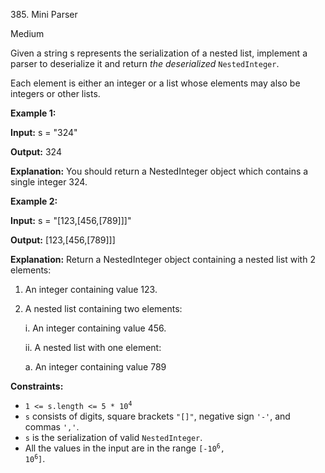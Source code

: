 385\. Mini Parser

Medium

Given a string s represents the serialization of a nested list, implement a parser to deserialize it and return _the deserialized_ `NestedInteger`.

Each element is either an integer or a list whose elements may also be integers or other lists.

**Example 1:**

**Input:** s = "324"

**Output:** 324

**Explanation:** You should return a NestedInteger object which contains a single integer 324.

**Example 2:**

**Input:** s = "[123,[456,[789]]]"

**Output:** [123,[456,[789]]]

**Explanation:** 
Return a NestedInteger object containing a nested list with 2 elements: 
1. An integer containing value 123. 
2. A nested list containing two elements:
   
   i. An integer containing value 456. 
   
    ii. A nested list with one element:
        
    a. An integer containing value 789

**Constraints:**

*   <code>1 <= s.length <= 5 * 10<sup>4</sup></code>
*   `s` consists of digits, square brackets `"[]"`, negative sign `'-'`, and commas `','`.
*   `s` is the serialization of valid `NestedInteger`.
*   All the values in the input are in the range <code>[-10<sup>6</sup>, 10<sup>6</sup>]</code>.